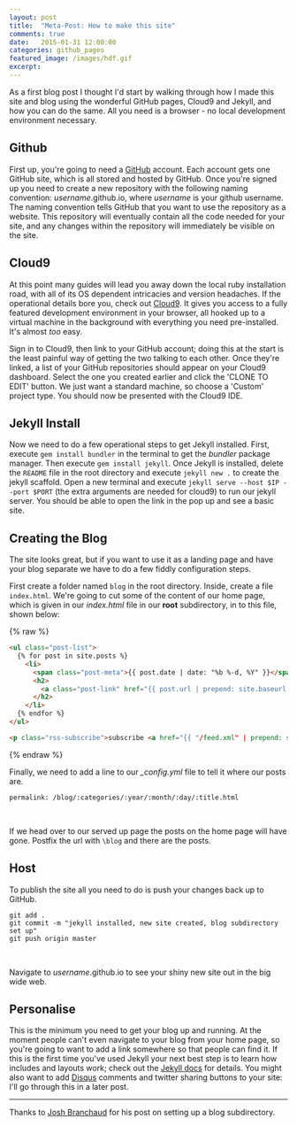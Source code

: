 ```yaml
---
layout: post
title:  "Meta-Post: How to make this site"
comments: true
date:   2015-01-31 12:00:00
categories: github_pages
featured_image: /images/hdf.gif
excerpt:
---
```


As a first blog post I thought I'd start by walking through how I made this site and blog using the wonderful GitHub pages, Cloud9 and Jekyll, and how you can do the same. All you need is a browser - no local development environment necessary.

## Github
First up, you're going to need a [GitHub](https://github.com) account. Each account gets one GitHub site, which is all stored and hosted by GitHub. Once you're signed up you need to create a new repository with the following naming convention: *username*.github.io, where *username* is your github username. The naming convention tells GitHub that you want to use the repository as a website. This repository will eventually contain all the code needed for your site, and any changes within the repository will immediately be visible on the site.

## Cloud9
At this point many guides will lead you away down the local ruby installation road, with all of its OS dependent intricacies and version headaches. If the operational details bore you, check out [Cloud9](https://c9.io). It gives you access to a fully featured development environment in your browser, all hooked up to a virtual machine in the background with everything you need pre-installed. It's almost *too* easy.

Sign in to Cloud9, then link to your GitHub account; doing this at the start is the least painful way of getting the two talking to each other. Once they're linked, a list of your GitHub repositories should appear on your Cloud9 dashboard. Select the one you created earlier and click the 'CLONE TO EDIT' button. We just want a standard machine, so choose a 'Custom' project type. You should now be presented with the Cloud9 IDE.

## Jekyll Install
Now we need to do a few operational steps to get Jekyll installed. First, execute `gem install bundler` in the terminal to get the *bundler* package manager. Then execute `gem install jekyll`. Once Jekyll is installed, delete the `README` file in the root directory and execute `jekyll new .` to create the jekyll scaffold. Open a new terminal and execute `jekyll serve --host $IP --port $PORT` (the extra arguments are needed for cloud9) to run our jekyll server. You should be able to open the link in the pop up and see a basic site.

## Creating the Blog
The site looks great, but if you want to use it as a landing page and have your blog separate we have to do a few fiddly configuration steps.

First create a folder named `blog` in the root directory. Inside, create a file `index.html`. We're going to cut some of the content of our home page, which is given in our *index.html* file in our **root** subdirectory, in to this file, shown below:

{% raw %}
```html
<ul class="post-list">
  {% for post in site.posts %}
    <li>
      <span class="post-meta">{{ post.date | date: "%b %-d, %Y" }}</span>
      <h2>
        <a class="post-link" href="{{ post.url | prepend: site.baseurl }}">{{ post.title }}</a>
      </h2>
    </li>
  {% endfor %}
</ul>

<p class="rss-subscribe">subscribe <a href="{{ "/feed.xml" | prepend: site.baseurl }}">via RSS</a></p>
```
{% endraw %}
<br>

Finally, we need to add a line to our *_config.yml* file to tell it where our posts are.

```
permalink: /blog/:categories/:year/:month/:day/:title.html
```
<br>

If we head over to our served up page the posts on the home page will have gone. Postfix the url with `\blog` and there are the posts. 

## Host
To publish the site all you need to do is push your changes back up to GitHub. 

``` 
git add .
git commit -m "jekyll installed, new site created, blog subdirectory set up"
git push origin master
```
<br>

Navigate to *username*.github.io to see your shiny new site out in the big wide web.

## Personalise
This is the minimum you need to get your blog up and running. At the moment people can't even navigate to your blog from your home page, so you're going to want to add a link somewhere so that people can find it. If this is the first time you've used Jekyll your next best step is to learn how includes and layouts work; check out the [Jekyll docs](http://jekyllrb.com/docs/structure/) for details. You might also want to add [Disqus](https://disqus.com/) comments and twitter sharing buttons to your site: I'll go through this in a later post. 

---

Thanks to [Josh Branchaud](http://joshbranchaud.com/blog/2013/03/02/Running-Your-Jekyll-Blog-from-a-Subdirectory.html) for his post on setting up a blog subdirectory.
